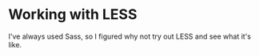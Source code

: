 # Working with LESS

I've always used Sass, so I figured why not try out LESS and see what it's like. 
